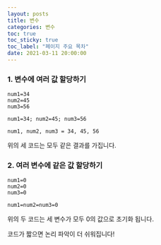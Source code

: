 ```yaml
---
layout: posts
title: 변수
categories: 변수
toc: true
toc_sticky: true
toc_label: "페이지 주요 목차"
date: 2021-03-11 20:00:00
---
```




### 1. 변수에 여러 값 할당하기  

~~~
num1=34
num2=45
num3=56
~~~
~~~
num1=34; num2=45; num3=56
~~~
~~~
num1, num2, num3 = 34, 45, 56
~~~
위의 세 코드는 모두 같은 결과를 가집니다.


### 2. 여러 변수에 같은 값 할당하기
~~~
num1=0
num2=0
num3=0
~~~
~~~
num1=num2=num3=0
~~~
위의 두 코드는 세 변수가 모두 0의 값으로 초기화 됩니다.

코드가 짧으면 논리 파악이 더 쉬워집니다!

